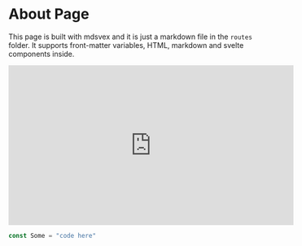 # About Page

This page is built with mdsvex and it is just a markdown file in the `routes` folder.
It supports front-matter variables, HTML, markdown and svelte components inside.

<iframe width="560" height="315" src="https://www.youtube.com/embed/F2DFezUThXk" title="YouTube video player" frameborder="0" allow="accelerometer; autoplay; clipboard-write; encrypted-media; gyroscope; picture-in-picture" allowfullscreen></iframe>

```js
const Some = "code here"
```
